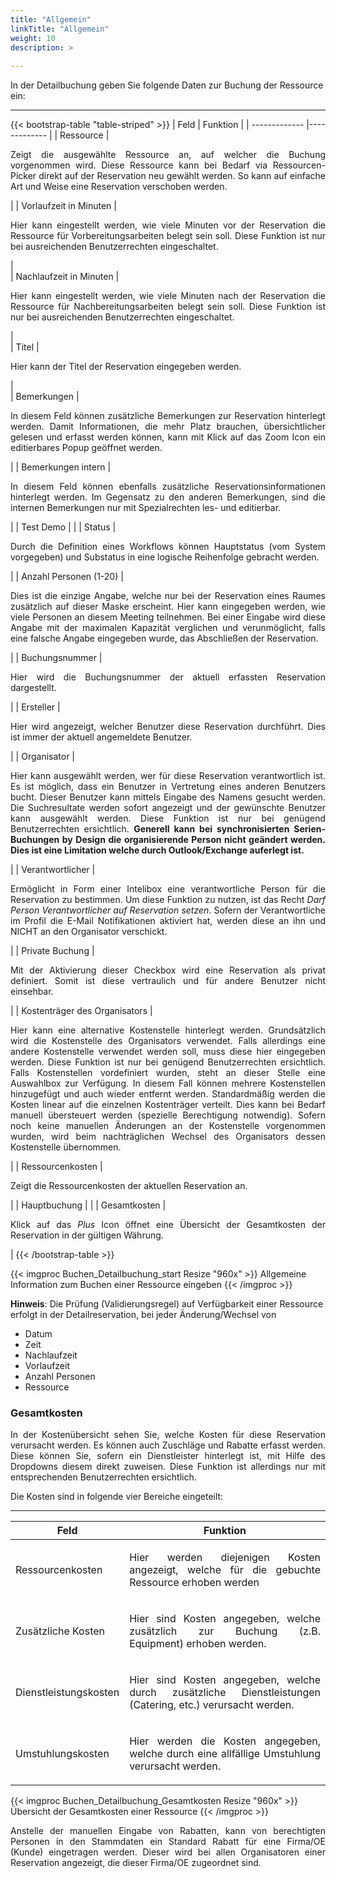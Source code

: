 ```yaml
---
title: "Allgemein"
linkTitle: "Allgemein"
weight: 10
description: >
 
---
```

In der Detailbuchung geben Sie folgende Daten zur Buchung der Ressource ein:

---
{{< bootstrap-table "table-striped" >}}
| Feld        | Funktion         |
| ------------- |-------------  |
| Ressource          | <p style="text-align: justify">Zeigt die ausgewählte Ressource an, auf welcher die Buchung vorgenommen wird. Diese Ressource kann bei Bedarf via Ressourcen-Picker direkt auf der Reservation neu gewählt werden. So kann auf einfache Art und Weise eine Reservation verschoben werden. </p>|
| Vorlaufzeit in Minuten  |  <p style="text-align: justify">Hier kann eingestellt werden, wie viele Minuten vor der Reservation die Ressource für Vorbereitungsarbeiten belegt sein soll. Diese Funktion ist nur bei ausreichenden Benutzerrechten eingeschaltet. </p> |  
| Nachlaufzeit in Minuten  |  <p style="text-align: justify"> Hier kann eingestellt werden, wie viele Minuten nach der Reservation die Ressource für Nachbereitungsarbeiten belegt sein soll. Diese Funktion ist nur bei ausreichenden Benutzerrechten eingeschaltet. </p> |  
| Titel   | <p style="text-align: justify"> Hier kann der Titel der Reservation eingegeben werden. </p>   |  
| Bemerkungen  | <p style="text-align: justify"> In diesem Feld können zusätzliche Bemerkungen zur Reservation hinterlegt werden. Damit Informationen, die mehr Platz brauchen, übersichtlicher gelesen und erfasst werden können, kann mit Klick auf das Zoom Icon ein editierbares Popup geöffnet werden.  </p> |
| Bemerkungen intern  | <p style="text-align: justify"> In diesem Feld können ebenfalls zusätzliche Reservationsinformationen hinterlegt werden. Im Gegensatz zu den anderen Bemerkungen, sind die internen Bemerkungen nur mit Spezialrechten les- und editierbar.  </p> |
| Test Demo   |  |
| Status   | <p style="text-align: justify"> Durch die Definition eines Workflows können Hauptstatus (vom System vorgegeben) und Substatus in eine logische Reihenfolge gebracht werden. </p> |
| Anzahl Personen (1-20)  | <p style="text-align: justify"> Dies ist die einzige Angabe, welche nur bei der Reservation eines Raumes zusätzlich auf dieser Maske erscheint. Hier kann eingegeben werden, wie viele Personen an diesem Meeting teilnehmen. Bei einer Eingabe wird diese Angabe mit der maximalen Kapazität verglichen und verunmöglicht, falls eine falsche Angabe eingegeben wurde, das Abschließen der Reservation. </p>  |
| Buchungsnummer   | <p style="text-align: justify"> Hier wird die Buchungsnummer der aktuell erfassten Reservation dargestellt.  </p> |
| Ersteller   | <p style="text-align: justify"> Hier wird angezeigt, welcher Benutzer diese Reservation durchführt. Dies ist immer der aktuell angemeldete Benutzer. </p>  |
| Organisator   | <p style="text-align: justify"> Hier kann ausgewählt werden, wer für diese Reservation verantwortlich ist. Es ist möglich, dass ein Benutzer in Vertretung eines anderen Benutzers bucht. Dieser Benutzer kann mittels Eingabe des Namens gesucht werden. Die Suchresultate werden sofort angezeigt und der gewünschte Benutzer kann ausgewählt werden. Diese Funktion ist nur bei genügend Benutzerrechten ersichtlich. **Generell kann bei synchronisierten Serien-Buchungen by Design die organisierende Person nicht geändert werden. Dies ist eine Limitation welche durch Outlook/Exchange auferlegt ist.**</p>  |
| Verantwortlicher  | <p style="text-align: justify"> Ermöglicht in Form einer Intelibox eine verantwortliche Person für die Reservation zu bestimmen. Um diese Funktion zu nutzen, ist das Recht <i>Darf Person Verantwortlicher auf Reservation setzen</i>. Sofern der Verantwortliche im Profil die E-Mail Notifikationen aktiviert hat, werden diese an ihn und NICHT an den Organisator verschickt. </p>  |
| Private Buchung   |  <p style="text-align: justify"> Mit der Aktivierung dieser Checkbox wird eine Reservation als privat definiert. Somit ist diese vertraulich und für andere Benutzer nicht einsehbar. </p> |
| Kostenträger des Organisators   | <p style="text-align: justify"> Hier kann eine alternative Kostenstelle hinterlegt werden. Grundsätzlich wird die Kostenstelle des Organisators verwendet. Falls allerdings eine andere Kostenstelle verwendet werden soll, muss diese hier eingegeben werden. Diese Funktion ist nur bei genügend Benutzerrechten ersichtlich. Falls Kostenstellen vordefiniert wurden, steht an dieser Stelle eine Auswahlbox zur Verfügung. In diesem Fall können mehrere Kostenstellen hinzugefügt und auch wieder entfernt werden. Standardmäßig werden die Kosten linear auf die einzelnen Kostenträger verteilt. Dies kann bei Bedarf manuell übersteuert werden (spezielle Berechtigung notwendig). Sofern noch keine manuellen Änderungen an der Kostenstelle vorgenommen wurden, wird beim nachträglichen Wechsel des Organisators dessen Kostenstelle übernommen. </p>|
| Ressourcenkosten    | <p style="text-align: justify"> Zeigt die Ressourcenkosten der aktuellen Reservation an. </p>   |
| Hauptbuchung  |    |
| Gesamtkosten   | <p style="text-align: justify"> Klick auf das <i>Plus</i> Icon öffnet eine Übersicht der Gesamtkosten der Reservation in der gültigen Währung. </p>  |
{{< /bootstrap-table >}}

{{< imgproc Buchen_Detailbuchung_start Resize "960x" >}}
Allgemeine Information zum Buchen einer Ressource eingeben
{{< /imgproc >}}

<b>Hinweis</b>:
Die Prüfung (Validierungsregel) auf Verfügbarkeit einer Ressource erfolgt in der Detailreservation, bei jeder Änderung/Wechsel von

* Datum
* Zeit
* Nachlaufzeit
* Vorlaufzeit
* Anzahl Personen
* Ressource

### Gesamtkosten

<p style="text-align: justify">
In der Kostenübersicht sehen Sie, welche Kosten für diese Reservation verursacht werden. Es können auch Zuschläge und Rabatte erfasst werden. Diese können Sie, sofern ein Dienstleister hinterlegt ist, mit Hilfe des Dropdowns diesem direkt zuweisen. Diese Funktion ist allerdings nur mit entsprechenden Benutzerrechten ersichtlich. </p>

Die Kosten sind in folgende vier Bereiche eingeteilt:

---
| Feld          | Funktion      |
| ------------- |-------------  |
| Ressourcenkosten| <p style="text-align: justify"> Hier werden diejenigen Kosten angezeigt, welche für die gebuchte Ressource erhoben werden </p>|
| Zusätzliche Kosten| <p style="text-align: justify">Hier sind Kosten angegeben, welche zusätzlich zur Buchung (z.B. Equipment) erhoben werden. </p>|  
| Dienstleistungskosten| <p style="text-align: justify"> Hier sind Kosten angegeben, welche durch zusätzliche Dienstleistungen (Catering, etc.) verursacht werden. </p>|  
| Umstuhlungskosten | <p style="text-align: justify"> Hier werden die Kosten angegeben, welche durch eine allfällige Umstuhlung verursacht werden. </p>|

{{< imgproc Buchen_Detailbuchung_Gesamtkosten Resize "960x" >}}
Übersicht der Gesamtkosten einer Ressource
{{< /imgproc >}}

<p style="text-align: justify">
Anstelle der manuellen Eingabe von Rabatten, kann von berechtigten Personen in den Stammdaten ein Standard Rabatt für eine Firma/OE (Kunde) eingetragen werden. Dieser wird bei allen Organisatoren einer Reservation angezeigt, die dieser Firma/OE zugeordnet sind. </p>
